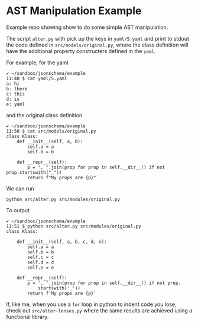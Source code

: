# AST Manipulation Example

Example repo showing show to do some simple AST manipulation.

The script `alter.py` with pick up the keys in `yaml/5.yaml` and print to stdout the code defined in `src/models/original.py`, where the class definition will have the additional property constructers defined in the `yaml`.

For example, for the yaml

```
✔ ~/sandbox/jsonschema/example
11:48 $ cat yaml/5.yaml
a: hi
b: there
c: this
d: is
e: yaml
```

and the original class definition

```
✔ ~/sandbox/jsonschema/example
11:50 $ cat src/models/original.py
class Klass:
    def __init__(self, a, b):
        self.a = a
        self.b = b

    def __repr__(self):
        p = ", ".join(prop for prop in self.__dir__() if not prop.startswith("_"))
        return f"My props are {p}"
```

We can run

```
python src/alter.py src/modules/original.py
```

To output

```
✔ ~/sandbox/jsonschema/example
11:51 $ python src/alter.py src/modules/original.py
class Klass:

    def __init__(self, a, b, c, d, e):
        self.a = a
        self.b = b
        self.c = c
        self.d = d
        self.e = e

    def __repr__(self):
        p = ', '.join(prop for prop in self.__dir__() if not prop.
            startswith('_'))
        return f'My props are {p}'
```

If, like me, when you use a `for` loop in python to indent code you lose, check out `src/alter-lenses.py` where the same results are achieved using a functional library.
